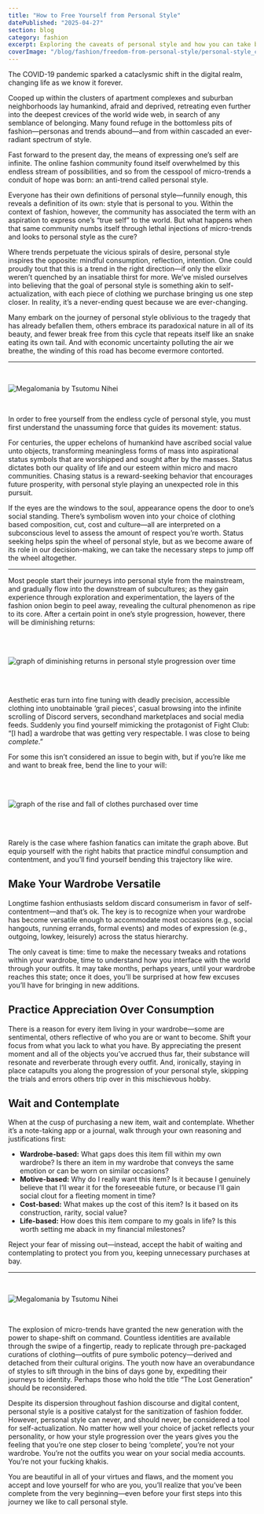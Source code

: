 ```yaml
---
title: "How to Free Yourself from Personal Style"
datePublished: "2025-04-27"
section: blog
category: fashion
excerpt: Exploring the caveats of personal style and how you can take back control.
coverImage: "/blog/fashion/freedom-from-personal-style/personal-style_cover.webp"
---
```


The COVID-19 pandemic sparked a cataclysmic shift in the digital realm, changing life as we know it forever.

Cooped up within the clusters of apartment complexes and suburban neighborhoods lay humankind, afraid and deprived, retreating even further into the deepest crevices of the world wide web, in search of any semblance of belonging. Many found refuge in the bottomless pits of fashion—personas and trends abound—and from within cascaded an ever-radiant spectrum of style.

Fast forward to the present day, the means of expressing one’s self are infinite. The online fashion community found itself overwhelmed by this endless stream of possibilities, and so from the cesspool of micro-trends a conduit of hope was born: an anti-trend called personal style.

Everyone has their own definitions of personal style—funnily enough, this reveals a definition of its own: style that is personal to you. Within the context of fashion, however, the community has associated the term with an aspiration to express one’s “true self” to the world. But what happens when that same community numbs itself through lethal injections of micro-trends and looks to personal style as the cure?

Where trends perpetuate the vicious spirals of desire, personal style inspires the opposite: mindful consumption, reflection, intention. One could proudly tout that this is a trend in the right direction—if only the elixir weren’t quenched by an insatiable thirst for more. We’ve misled ourselves into believing that the goal of personal style is something akin to self-actualization, with each piece of clothing we purchase bringing us one step closer. In reality, it’s a never-ending quest because we are ever-changing.

Many embark on the journey of personal style oblivious to the tragedy that has already befallen them, others embrace its paradoxical nature in all of its beauty, and fewer break free from this cycle that repeats itself like an snake eating its own tail. And with economic uncertainty polluting the air we breathe, the winding of this road has become evermore contorted.

---

<br/>

<Image 
    src="/blog/fashion/freedom-from-personal-style/personal-style_1.webp" 
    alt="Megalomania by Tsutomu Nihei" 
    aspectRatio="2000:1434"
/>

<br/>

In order to free yourself from the endless cycle of personal style, you must first understand the unassuming force that guides its movement: status.

For centuries, the upper echelons of humankind have ascribed social value unto objects, transforming meaningless forms of mass into aspirational status symbols that are worshipped and sought after by the masses. Status dictates both our quality of life and our esteem within micro and macro communities. Chasing status is a reward-seeking behavior that encourages future prosperity, with personal style playing an unexpected role in this pursuit.

If the eyes are the windows to the soul, appearance opens the door to one’s social standing. There’s symbolism woven into your choice of clothing based composition, cut, cost and culture—all are interpreted on a subconscious level to assess the amount of respect you’re worth. Status seeking helps spin the wheel of personal style, but as we become aware of its role in our decision-making, we can take the necessary steps to jump off the wheel altogether.

---

Most people start their journeys into personal style from the mainstream, and gradually flow into the downstream of subcultures; as they gain experience through exploration and experimentation, the layers of the fashion onion begin to peel away, revealing the cultural phenomenon as ripe to its core. After a certain point in one’s style progression, however, there will be diminishing returns:

<br/>
<br/>

<Image 
    src="/blog/fashion/freedom-from-personal-style/personal-style_2.png"
    alt="graph of diminishing returns in personal style progression over time" 
    aspectRatio="2000:1192"
/>

<br/>
<br/>

Aesthetic eras turn into fine tuning with deadly precision, accessible clothing into unobtainable ‘grail pieces', casual browsing into the infinite scrolling of Discord servers, secondhand marketplaces and social media feeds. Suddenly you find yourself mimicking the protagonist of Fight Club: “[I had] a wardrobe that was getting very respectable. I was close to being _complete_.”

For some this isn’t considered an issue to begin with, but if you’re like me and want to break free, bend the line to your will:

<br/>
<br/>

<Image 
    src="/blog/fashion/freedom-from-personal-style/personal-style_3.png"
    alt="graph of the rise and fall of clothes purchased over time" 
    aspectRatio="2000:1192"
/>

<br/>
<br/>

Rarely is the case where fashion fanatics can imitate the graph above. But equip yourself with the right habits that practice mindful consumption and contentment, and you’ll find yourself bending this trajectory like wire.

## Make Your Wardrobe Versatile

Longtime fashion enthusiasts seldom discard consumerism in favor of self-contentment—and that’s ok. The key is to recognize when your wardrobe has become versatile enough to accommodate most occasions (e.g., social hangouts, running errands, formal events) and modes of expression (e.g., outgoing, lowkey, leisurely) across the status hierarchy.

The only caveat is time: time to make the necessary tweaks and rotations within your wardrobe, time to understand how you interface with the world through your outfits. It may take months, perhaps years, until your wardrobe reaches this state; once it does, you’ll be surprised at how few excuses you’ll have for bringing in new additions.

## Practice Appreciation Over Consumption

There is a reason for every item living in your wardrobe—some are sentimental, others reflective of who you are or want to become. Shift your focus from what you lack to what you have. By appreciating the present moment and all of the objects you’ve accrued thus far, their substance will resonate and reverberate through every outfit. And, ironically, staying in place catapults you along the progression of your personal style, skipping the trials and errors others trip over in this mischievous hobby.

## Wait and Contemplate

When at the cusp of purchasing a new item, wait and contemplate. Whether it’s a note-taking app or a journal, walk through your own reasoning and justifications first:

- **Wardrobe-based:** What gaps does this item fill within my own wardrobe? Is there an item in my wardrobe that conveys the same emotion or can be worn on similar occasions?
- **Motive-based:** Why do I really want this item? Is it because I genuinely believe that I’ll wear it for the foreseeable future, or because I’ll gain social clout for a fleeting moment in time?
- **Cost-based:** What makes up the cost of this item? Is it based on its construction, rarity, social value?
- **Life-based:** How does this item compare to my goals in life? Is this worth setting me aback in my financial milestones?

Reject your fear of missing out—instead, accept the habit of waiting and contemplating to protect you from you, keeping unnecessary purchases at bay.

---

<br/>

<Image 
    src="/blog/fashion/freedom-from-personal-style/personal-style_4.webp"
    alt="Megalomania by Tsutomu Nihei"
    aspectRatio="2000:1339"
/>

<br/>

The explosion of micro-trends have granted the new generation with the power to shape-shift on command. Countless identities are available through the swipe of a fingertip, ready to replicate through pre-packaged curations of clothing—outfits of pure symbolic potency—derived and detached from their cultural origins. The youth now have an overabundance of styles to sift through in the bins of days gone by, expediting their journeys to identity. Perhaps those who hold the title “The Lost Generation” should be reconsidered.

Despite its dispersion throughout fashion discourse and digital content, personal style is a positive catalyst for the sanitization of fashion fodder. However, personal style can never, and should never, be considered a tool for self-actualization. No matter how well your choice of jacket reflects your personality, or how your style progression over the years gives you the feeling that you’re one step closer to being ‘complete’, you’re not your wardrobe. You’re not the outfits you wear on your social media accounts. You’re not your fucking khakis.

You are beautiful in all of your virtues and flaws, and the moment you accept and love yourself for who are you, you’ll realize that you’ve been complete from the very beginning—even before your first steps into this journey we like to call personal style.
